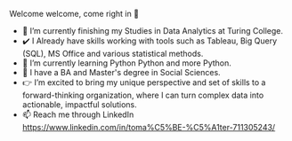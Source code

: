 Welcome welcome, come right in 👋
- 🔭 I’m currently finishing my Studies in Data Analytics at Turing College.
- ✔️ I Already have skills working with tools such as Tableau, Big Query (SQL), MS Office and various statistical methods.
- 👯 I’m currently learning Python Python and more Python.
- 🌱 I have a BA and Master's degree in Social Sciences.
- 👉 I’m excited to bring my unique perspective and set of skills to a forward-thinking organization, where I can turn complex data into actionable, impactful solutions.
- 📫 Reach me through LinkedIn https://www.linkedin.com/in/toma%C5%BE-%C5%A1ter-711305243/

